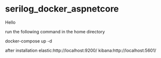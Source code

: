 # serilog_docker_aspnetcore
Hello

run the following command in the home directory

docker-compose up -d

after installation elastic:http://localhost:9200/ kibana:http://localhost:5601/
